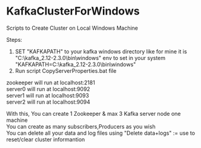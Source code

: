 # KafkaClusterForWindows
Scripts to Create Cluster on Local Windows Machine       
           
Steps:       
1. SET "KAFKAPATH" to your kafka windows directory like for mine it is "C:\kafka_2.12-2.3.0\bin\windows"
	env to set in your system
   "KAFKAPATH=C:\kafka_2.12-2.3.0\bin\windows"
2. Run script CopyServerProperties.bat file          
         
zookeeper will run at localhost:2181     
server0 will run at localhost:9092     
server1 will run at localhost:9093    
server2 will run at localhost:9094    
     
With this, You can create 1 Zookeeper & max 3 Kafka server node one machine       
You can create as many subscribers,Producers as you wish        
You can delete all your data and log files using "Delete data+logs" := use to reset/clear cluster informantion        



